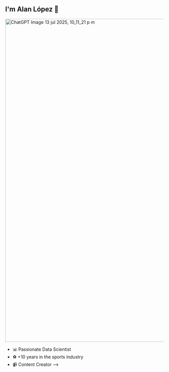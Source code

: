 ## I'm Alan López 👋

<img width="1536" height="1024" alt="ChatGPT Image 13 jul 2025, 10_11_21 p m" src="https://github.com/user-attachments/assets/c2a9ae14-a7b0-4a31-b14b-6156a6dd127f" />


- 📊 Passionate Data Scientist
- ⚽ +10 years in the sports industry 
- 📹 Content Creator
-->
